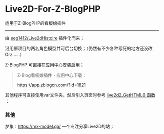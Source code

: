 # Live2D-For-Z-BlogPHP

适用于Z-BlogPHP的看板娘插件

-----

由 [eeg1412/Live2dHistoire](https://github.com/eeg1412/Live2dHistoire) 插件化而来；

沿用原项目的两名角色模型并可后台切换；（仍然有不少各种写死的地方还没改Orz……）

Z-BlogPHP 可直接在应用中心安装启用；

> Z-Blog看板娘插件 - 应用中心下载：
>
> <https://app.zblogcn.com/?id=1821>

其他程序可直接使用var文件夹，然后引入页面时参考 [live2d2_GetHTML() 函数](https://github.com/wdssmq/Live2D-For-Z-BlogPHP/search?q=live2d2_GetHTML) ；

### 其他
梦象：https://mx-model.ga/ 一个专注分享Live2D的站；